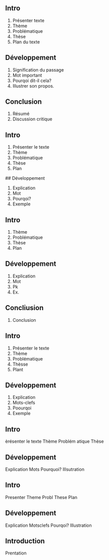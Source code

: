 ## Intro

1. Présenter texte
2. Thème
3. Problématique
4. Thèse
5. Plan du texte

## Développement

1. Signification du passage
2. Mot important
3. Pourqoi dit-il cela?
4. Illustrer son propos.

## Conclusion

1. Résumé
2. Discussion critique



## Intro
1. Présenter le texte
2. Thème
3. Problématique
4. Thèse
5. Plan

## Développement
1. Explication
2. Mot
3. Pourqoi?
4. Exemple





## Intro
1. Thème
2. Problématique
3. Thèse
4. Plan

## Développement
1. Explication
2. Mot
3. Pk
4. Ex.

## Concliusion

1. Conclusion












## Intro

1. Présenter le texte
2. Thème
3. Problématique
4. Thèsse
5. Plant

## Développement
1. Explication
2. Mots-clefs
3. Poourqoi
4. Exemple





## Intro

èrésenter le texte
Thème
Problém atique
Thèse

## Développement
Explication
Mots
Pourquoi?
Illsutration











## Intro

Presenter
Theme
Probl
These
Plan

## Développement
Explication
Motsclefs
Pourqoi?
Illustration












## Introduction

Prentation